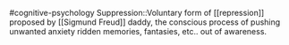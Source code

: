 #cognitive-psychology 
Suppression::Voluntary form of [[repression]] proposed by [[Sigmund Freud]] daddy, the conscious process of pushing unwanted anxiety ridden memories, fantasies, etc.. out of awareness.